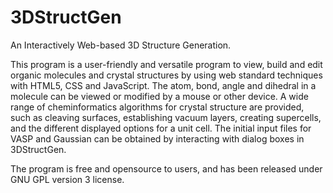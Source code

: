 # 3DStructGen
An Interactively Web-based 3D Structure Generation.

This program is a user-friendly and versatile program to view, build and edit organic molecules and crystal structures by using web standard techniques with HTML5, CSS and JavaScript. The atom, bond, angle and dihedral in a molecule can be viewed or modified by a mouse or other device. A wide range of cheminformatics algorithms for crystal structure are provided, such as cleaving surfaces, establishing vacuum layers, creating supercells, and the different displayed options for a unit cell. The initial input files for VASP and Gaussian can be obtained by interacting with dialog boxes in 3DStructGen.

The program is free and opensource to users, and has been released under GNU GPL version 3 license.
